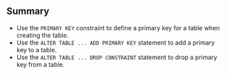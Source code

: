 ## Summary

- Use the `PRIMARY KEY` constraint to define a primary key for a table when creating the table.
- Use the `ALTER TABLE ... ADD PRIMARY KEY` statement to add a primary key to a table.
- Use the `ALTER TABLE ... DROP CONSTRAINT` statement to drop a primary key from a table.